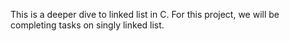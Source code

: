 This is a deeper dive to linked list in C.
For this project, we will be completing tasks on singly linked list. 
